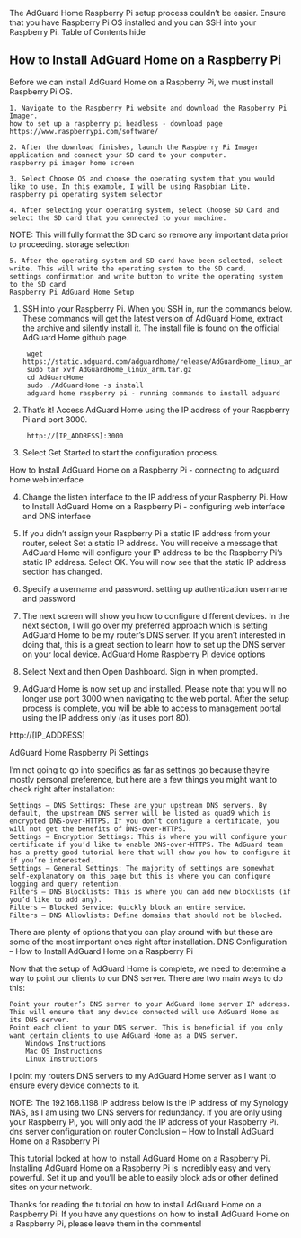 The AdGuard Home Raspberry Pi setup process couldn’t be easier. Ensure that you have Raspberry Pi OS installed and you can SSH into your Raspberry Pi.
Table of Contents hide

## How to Install AdGuard Home on a Raspberry Pi

Before we can install AdGuard Home on a Raspberry Pi, we must install Raspberry Pi OS.

    1. Navigate to the Raspberry Pi website and download the Raspberry Pi Imager.
    how to set up a raspberry pi headless - download page https://www.raspberrypi.com/software/

    2. After the download finishes, launch the Raspberry Pi Imager application and connect your SD card to your computer.
    raspberry pi imager home screen

    3. Select Choose OS and choose the operating system that you would like to use. In this example, I will be using Raspbian Lite.
    raspberry pi operating system selector

    4. After selecting your operating system, select Choose SD Card and select the SD card that you connected to your machine.

NOTE: This will fully format the SD card so remove any important data prior to proceeding.
storage selection

    5. After the operating system and SD card have been selected, select write. This will write the operating system to the SD card.
    settings confirmation and write button to write the operating system to the SD card
    Raspberry Pi AdGuard Home Setup

1. SSH into your Raspberry Pi. When you SSH in, run the commands below. These commands will get the latest version of AdGuard Home, extract the archive and silently install it. The install file is found on the official AdGuard Home github page.

        wget https://static.adguard.com/adguardhome/release/AdGuardHome_linux_arm.tar.gz
        sudo tar xvf AdGuardHome_linux_arm.tar.gz
        cd AdGuardHome
        sudo ./AdGuardHome -s install
        adguard home raspberry pi - running commands to install adguard

2. That’s it! Access AdGuard Home using the IP address of your Raspberry Pi and port 3000.

        http://[IP_ADDRESS]:3000

3. Select Get Started to start the configuration process.

How to Install AdGuard Home on a Raspberry Pi - connecting to adguard home web interface

4. Change the listen interface to the IP address of your Raspberry Pi.
How to Install AdGuard Home on a Raspberry Pi - configuring web interface and DNS interface

5. If you didn’t assign your Raspberry Pi a static IP address from your router, select Set a static IP address. You will receive a message that AdGuard Home will configure your IP address to be the Raspberry Pi’s static IP address. Select OK. You will now see that the static IP address section has changed.

6. Specify a username and password.
setting up authentication username and password

7. The next screen will show you how to configure different devices. In the next section, I will go over my preferred approach which is setting AdGuard Home to be my router’s DNS server. If you aren’t interested in doing that, this is a great section to learn how to set up the DNS server on your local device.
AdGuard Home Raspberry Pi device options

8. Select Next and then Open Dashboard. Sign in when prompted.

9. AdGuard Home is now set up and installed. Please note that you will no longer use port 3000 when navigating to the web portal. After the setup process is complete, you will be able to access to management portal using the IP address only (as it uses port 80).

http://[IP_ADDRESS]

AdGuard Home Raspberry Pi Settings

I’m not going to go into specifics as far as settings go because they’re mostly personal preference, but here are a few things you might want to check right after installation:

    Settings – DNS Settings: These are your upstream DNS servers. By default, the upstream DNS server will be listed as quad9 which is encrypted DNS-over-HTTPS. If you don’t configure a certificate, you will not get the benefits of DNS-over-HTTPS.
    Settings – Encryption Settings: This is where you will configure your certificate if you’d like to enable DNS-over-HTTPS. The AdGuard team has a pretty good tutorial here that will show you how to configure it if you’re interested.
    Settings – General Settings: The majority of settings are somewhat self-explanatory on this page but this is where you can configure logging and query retention.
    Filters – DNS Blocklists: This is where you can add new blocklists (if you’d like to add any).
    Filters – Blocked Service: Quickly block an entire service.
    Filters – DNS Allowlists: Define domains that should not be blocked.

There are plenty of options that you can play around with but these are some of the most important ones right after installation.
DNS Configuration – How to Install AdGuard Home on a Raspberry Pi

Now that the setup of AdGuard Home is complete, we need to determine a way to point our clients to our DNS server. There are two main ways to do this:

    Point your router’s DNS server to your AdGuard Home server IP address. This will ensure that any device connected will use AdGuard Home as its DNS server.
    Point each client to your DNS server. This is beneficial if you only want certain clients to use AdGuard Home as a DNS server.
        Windows Instructions
        Mac OS Instructions
        Linux Instructions

I point my routers DNS servers to my AdGuard Home server as I want to ensure every device connects to it.

NOTE: The 192.168.1.198 IP address below is the IP address of my Synology NAS, as I am using two DNS servers for redundancy. If you are only using your Raspberry Pi, you will only add the IP address of your Raspberry Pi.
dns server configuration on router
Conclusion – How to Install AdGuard Home on a Raspberry Pi

This tutorial looked at how to install AdGuard Home on a Raspberry Pi. Installing AdGuard Home on a Raspberry Pi is incredibly easy and very powerful. Set it up and you’ll be able to easily block ads or other defined sites on your network.

Thanks for reading the tutorial on how to install AdGuard Home on a Raspberry Pi. If you have any questions on how to install AdGuard Home on a Raspberry Pi, please leave them in the comments!